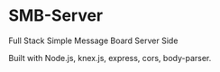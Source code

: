 # SMB-Server
Full Stack Simple Message Board Server Side

Built with Node.js, knex.js, express, cors, body-parser.
